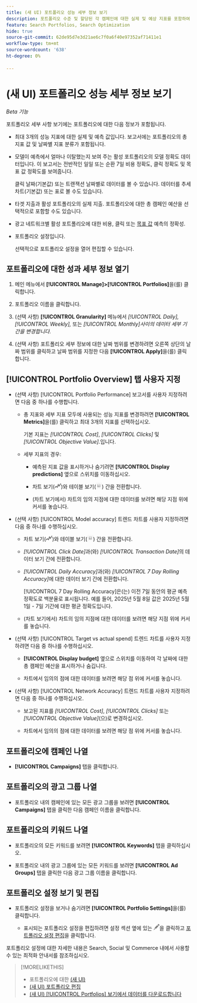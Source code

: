 ```yaml
---
title: (새 UI) 포트폴리오 성능 세부 정보 보기
description: 포트폴리오 수준 및 할당된 각 캠페인에 대한 실제 및 예상 지표를 포함하여 포트폴리오 성과 세부 정보를 보는 방법에 대해 알아봅니다.
feature: Search Portfolios, Search Optimization
hide: true
source-git-commit: 62de95d7e3d21ae6c7f0a6f40e97352af71411e1
workflow-type: tm+mt
source-wordcount: '638'
ht-degree: 0%

---
```


# (새 UI) 포트폴리오 성능 세부 정보 보기

*Beta 기능*

<!-- Verify all, including why (if) the first report is for active and optimized portfolios(?), and why the other reports are for active portfolios, not optimized ones -->

포트폴리오 세부 사항 보기에는 포트폴리오에 대한 다음 정보가 포함됩니다.

* 최대 3개의 성능 지표에 대한 실제 및 예측 값입니다. 보고서에는 포트폴리오의 총 지표 값 및 날짜별 지표 분류가 포함됩니다.<!-- Not for active portfolios only?  -->

* 모델이 예측에서 얼마나 이탈했는지 보여 주는 활성 포트폴리오의 모델 정확도 데이터입니다. 이 보고서는 전반적인 일일 또는 순환 7일 비용 정확도, 클릭 정확도 및 목표 값 정확도를 보여줍니다.

  클릭 날짜(기본값) 또는 트랜잭션 날짜별로 데이터를 볼 수 있습니다.   데이터를 추세 차트(기본값) 또는 표로 볼 수도 있습니다.

* 타겟 지출과 활성 포트폴리오의 실제 지출. 포트폴리오에 대한 총 캠페인 예산을 선택적으로 포함할 수도 있습니다.

* 광고 네트워크별 활성 포트폴리오에 대한 비용, 클릭 또는 [목표 값](/help/search-social-commerce/glossary.md#o-p) 예측의 정확성.<!-- Verify -->

* 포트폴리오 설정입니다.

  선택적으로 포트폴리오 설정을 열어 편집할 수 있습니다.

## 포트폴리오에 대한 성과 세부 정보 열기

1. 메인 메뉴에서 **[!UICONTROL Manage]>[!UICONTROL Portfolios]**&#x200B;을(를) 클릭합니다.

1. 포트폴리오 이름을 클릭합니다.

1. (선택 사항) **[!UICONTROL Granularity]** 메뉴에서 *[!UICONTROL Daily],* *[!UICONTROL Weekly],* 또는 *[!UICONTROL Monthly]사이의 데이터 세부 기간을 변경합니다.*

1. (선택 사항) 포트폴리오 세부 정보에 대한 날짜 범위를 변경하려면 오른쪽 상단의 날짜 범위를 클릭하고 날짜 범위를 지정한 다음 **[!UICONTROL Apply]**&#x200B;을(를) 클릭합니다.

## [!UICONTROL Portfolio Overview] 탭 사용자 지정

* (선택 사항) [!UICONTROL Portfolio Performance] 보고서를 사용자 지정하려면 다음 중 하나를 수행합니다.

   * 총 지표와 세부 지표 모두에 사용되는 성능 지표를 변경하려면 **[!UICONTROL Metrics]**&#x200B;을(를) 클릭하고 최대 3개의 지표를 선택하십시오.

     기본 지표는 *[!UICONTROL Cost]*, *[!UICONTROL Clicks]* 및 *[!UICONTROL Objective Value]*.<!-- What else is available: the advertiser's revenue metrics? Anything else from the ad networks? -->입니다.

   * 세부 지표의 경우:

      * 예측된 지표 값을 표시하거나 숨기려면 **[!UICONTROL Display predictions]** 옆으로 스위치를 이동하십시오.

      * 차트 보기(![차트 보기](/help/search-social-commerce/assets/chart-view.png "차트 보기"))와 테이블 보기(![표 보기](/help/search-social-commerce/assets/table-view.png "표 보기")) 간을 전환합니다.

      * (차트 보기에서) 차트의 임의 지점에 대한 데이터를 보려면 해당 지점 위에 커서를 놓습니다.

* (선택 사항) [!UICONTROL Model accuracy] 트렌드 차트를 사용자 지정하려면 다음 중 하나를 수행하십시오.

   * 차트 보기(![차트 보기](/help/search-social-commerce/assets/chart-view.png "차트 보기"))와 테이블 보기(![표 보기](/help/search-social-commerce/assets/table-view.png "표 보기")) 간을 전환합니다.

   * *[!UICONTROL Click Date]*&#x200B;과(와) *[!UICONTROL Transaction Date]*&#x200B;의 데이터 보기 간에 전환합니다.

   * *[!UICONTROL Daily Accuracy]*&#x200B;과(와) *[!UICONTROL 7 Day Rolling Accuracy]*&#x200B;에 대한 데이터 보기 간에 전환합니다.

     [!UICONTROL 7 Day Rolling Accuracy]은(는) 이전 7일 동안의 평균 예측 정확도로 백분율로 표시됩니다. 예를 들어, 2025년 5월 8일 값은 2025년 5월 1일 - 7일 기간에 대한 평균 정확도입니다.

   * (차트 보기에서) 차트의 임의 지점에 대한 데이터를 보려면 해당 지점 위에 커서를 놓습니다.

* (선택 사항) [!UICONTROL Target vs actual spend] 트렌드 차트를 사용자 지정하려면 다음 중 하나를 수행하십시오.

   * **[!UICONTROL Display budget]** 옆으로 스위치를 이동하여 각 날짜에 대한 총 캠페인 예산을 표시하거나 숨깁니다.

   * 차트에서 임의의 점에 대한 데이터를 보려면 해당 점 위에 커서를 놓습니다.

* (선택 사항) [!UICONTROL Network Accuracy] 트렌드 차트를 사용자 지정하려면 다음 중 하나를 수행하십시오.

   * 보고된 지표를 *[!UICONTROL Cost]*, *[!UICONTROL Clicks]* 또는 *[!UICONTROL Objective Value]*(으)로 변경하십시오.

   * 차트에서 임의의 점에 대한 데이터를 보려면 해당 점 위에 커서를 놓습니다.

## 포트폴리오에 캠페인 나열

* **[!UICONTROL Campaigns]** 탭을 클릭합니다.

## 포트폴리오의 광고 그룹 나열

* 포트폴리오 내의 캠페인에 있는 모든 광고 그룹을 보려면 **[!UICONTROL Campaigns]** 탭을 클릭한 다음 캠페인 이름을 클릭합니다.

## 포트폴리오의 키워드 나열

* 포트폴리오의 모든 키워드를 보려면 **[!UICONTROL Keywords]** 탭을 클릭하십시오.

* 포트폴리오 내의 광고 그룹에 있는 모든 키워드를 보려면 **[!UICONTROL Ad Groups]** 탭을 클릭한 다음 광고 그룹 이름을 클릭합니다.

## 포트폴리오 설정 보기 및 편집

* 포트폴리오 설정을 보거나 숨기려면 **[!UICONTROL Portfolio Settings]**&#x200B;을(를) 클릭합니다.

   * 표시되는 포트폴리오 설정을 편집하려면 설정 섹션 옆에 있는 ![편집](/help/search-social-commerce/assets/edit.png "편집")을 클릭하고 [포트폴리오 설정 편집](portfolio-edit.md)을 클릭합니다.

포트폴리오 설정에 대한 자세한 내용은 Search, Social 및 Commerce 내에서 사용할 수 있는 최적화 안내서를 참조하십시오.

>[!MORELIKETHIS]
>
>* 포트폴리오에 대한 [(새 UI)](portfolio-about.md)
>* [(새 UI) 포트폴리오 편집](portfolio-edit.md)
>* [(새 UI) [!UICONTROL Portfolios] 보기에서 데이터를 다운로드합니다](portfolio-view-report.md)
